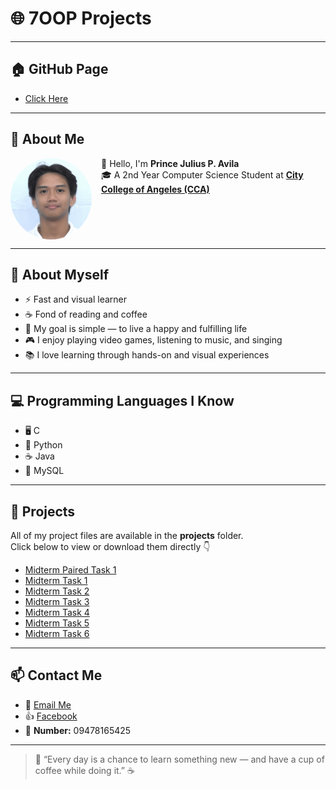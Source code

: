 # 🌐 7OOP Projects  

---

## 🏠 GitHub Page  
- [Click Here](https://pavila24-0509.github.io/7OOP-Projects/)  

---

## 📖 About Me  
<img src="AVILA.JPG" alt="My Picture" width="130" align="left" style="border-radius: 50%; margin-right: 15px;" />

👋 Hello, I'm **Prince Julius P. Avila**  
🎓 A 2nd Year Computer Science Student at [**City College of Angeles (CCA)**](https://www.facebook.com/CityCollegeOfAngeles)  

<br clear="left"/>

---

## 🌟 About Myself  
- ⚡ Fast and visual learner  
- ☕ Fond of reading and coffee  
- 💭 My goal is simple — to live a happy and fulfilling life  
- 🎮 I enjoy playing video games, listening to music, and singing  
- 📚 I love learning through hands-on and visual experiences  

---

## 💻 Programming Languages I Know  
- 🖥️ C  
- 🐍 Python  
- ☕ Java  
- 💾 MySQL  

---

## 🚀 Projects  
All of my project files are available in the **projects** folder.  
Click below to view or download them directly 👇  

- [Midterm Paired Task 1](./projects/Midterm%20paired%20task%201.pdf)  
- [Midterm Task 1](./projects/Midterm%20task%201.pdf)  
- [Midterm Task 2](./projects/Midterm%20task%202.pdf)  
- [Midterm Task 3](./projects/Midterm%20task%203.pdf)  
- [Midterm Task 4](./projects/Midterm%20task%204.pdf)  
- [Midterm Task 5](./projects/Midterm%20task%205.pdf)  
- [Midterm Task 6](./projects/Midterm%20task%206.pdf)  

---

## 📫 Contact Me  
- 📧 [Email Me](mailto:pavila24-0509@cca.edu.ph)  
- 👍 [Facebook](https://www.facebook.com/PrinceAvila)  
- 📱 **Number:** 09478165425  

---

> 💬 “Every day is a chance to learn something new — and have a cup of coffee while doing it.” ☕
